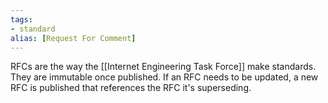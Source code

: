 ```yaml
---
tags:
- standard
alias: [Request For Comment]
---
```

RFCs are the way the [[Internet Engineering Task Force]] make standards. They are immutable once published. If an RFC needs to be updated, a new RFC is published that references the RFC it's superseding. 